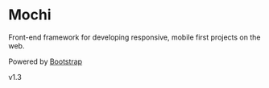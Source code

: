 # Mochi
Front-end framework for developing responsive, mobile first projects on the web.

Powered by [Bootstrap](http://getbootstrap.com/)

v1.3
